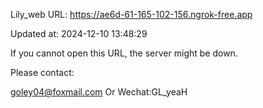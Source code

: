 Lily_web URL: https://ae6d-61-165-102-156.ngrok-free.app

Updated at: 2024-12-10 13:48:29

If you cannot open this URL, the server might be down.

Please contact: 

goley04@foxmail.com Or Wechat:GL_yeaH